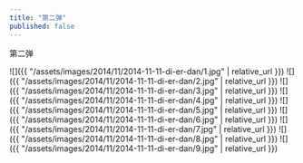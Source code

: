 ```yaml
---
title: "第二弹"
published: false
---
```

第二弹



![]({{ "/assets/images/2014/11/2014-11-11-di-er-dan/1.jpg" | relative_url }})
![]({{ "/assets/images/2014/11/2014-11-11-di-er-dan/2.jpg" | relative_url }})
![]({{ "/assets/images/2014/11/2014-11-11-di-er-dan/3.jpg" | relative_url }})
![]({{ "/assets/images/2014/11/2014-11-11-di-er-dan/4.jpg" | relative_url }})
![]({{ "/assets/images/2014/11/2014-11-11-di-er-dan/5.jpg" | relative_url }})
![]({{ "/assets/images/2014/11/2014-11-11-di-er-dan/6.jpg" | relative_url }})
![]({{ "/assets/images/2014/11/2014-11-11-di-er-dan/7.jpg" | relative_url }})
![]({{ "/assets/images/2014/11/2014-11-11-di-er-dan/8.jpg" | relative_url }})
![]({{ "/assets/images/2014/11/2014-11-11-di-er-dan/9.jpg" | relative_url }})
